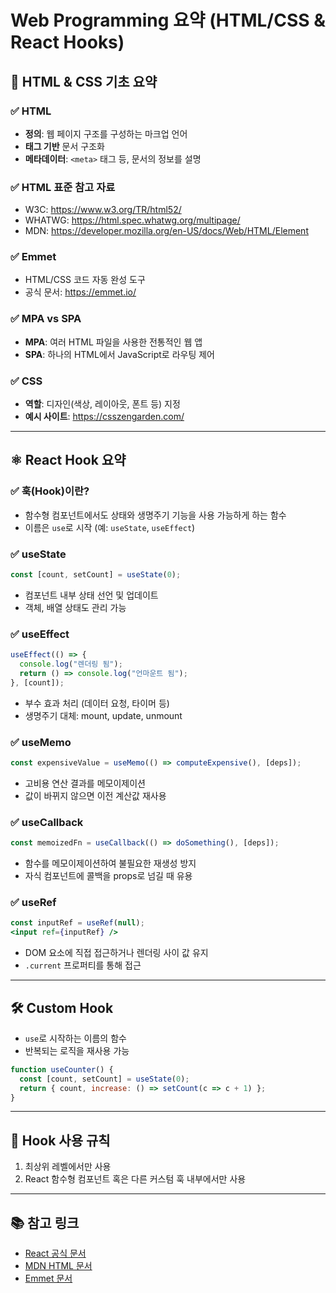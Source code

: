# Web Programming 요약 (HTML/CSS & React Hooks)

## 📘 HTML & CSS 기초 요약

### ✅ HTML
- **정의**: 웹 페이지 구조를 구성하는 마크업 언어
- **태그 기반** 문서 구조화
- **메타데이터**: `<meta>` 태그 등, 문서의 정보를 설명

### ✅ HTML 표준 참고 자료
- W3C: https://www.w3.org/TR/html52/
- WHATWG: https://html.spec.whatwg.org/multipage/
- MDN: https://developer.mozilla.org/en-US/docs/Web/HTML/Element

### ✅ Emmet
- HTML/CSS 코드 자동 완성 도구
- 공식 문서: https://emmet.io/

### ✅ MPA vs SPA
- **MPA**: 여러 HTML 파일을 사용한 전통적인 웹 앱
- **SPA**: 하나의 HTML에서 JavaScript로 라우팅 제어

### ✅ CSS
- **역할**: 디자인(색상, 레이아웃, 폰트 등) 지정
- **예시 사이트**: https://csszengarden.com/

---

## ⚛ React Hook 요약

### ✅ 훅(Hook)이란?
- 함수형 컴포넌트에서도 상태와 생명주기 기능을 사용 가능하게 하는 함수
- 이름은 `use`로 시작 (예: `useState`, `useEffect`)

### ✅ useState
```jsx
const [count, setCount] = useState(0);
```
- 컴포넌트 내부 상태 선언 및 업데이트
- 객체, 배열 상태도 관리 가능

### ✅ useEffect
```jsx
useEffect(() => {
  console.log("렌더링 됨");
  return () => console.log("언마운트 됨");
}, [count]);
```
- 부수 효과 처리 (데이터 요청, 타이머 등)
- 생명주기 대체: mount, update, unmount

### ✅ useMemo
```jsx
const expensiveValue = useMemo(() => computeExpensive(), [deps]);
```
- 고비용 연산 결과를 메모이제이션
- 값이 바뀌지 않으면 이전 계산값 재사용

### ✅ useCallback
```jsx
const memoizedFn = useCallback(() => doSomething(), [deps]);
```
- 함수를 메모이제이션하여 불필요한 재생성 방지
- 자식 컴포넌트에 콜백을 props로 넘길 때 유용

### ✅ useRef
```jsx
const inputRef = useRef(null);
<input ref={inputRef} />
```
- DOM 요소에 직접 접근하거나 렌더링 사이 값 유지
- `.current` 프로퍼티를 통해 접근

---

## 🛠 Custom Hook
- `use`로 시작하는 이름의 함수
- 반복되는 로직을 재사용 가능
```jsx
function useCounter() {
  const [count, setCount] = useState(0);
  return { count, increase: () => setCount(c => c + 1) };
}
```

---

## 📌 Hook 사용 규칙
1. 최상위 레벨에서만 사용
2. React 함수형 컴포넌트 혹은 다른 커스텀 훅 내부에서만 사용

---

## 📚 참고 링크
- [React 공식 문서](https://react.dev/)
- [MDN HTML 문서](https://developer.mozilla.org/en-US/docs/Web/HTML)
- [Emmet 문서](https://emmet.io/documentation/)

